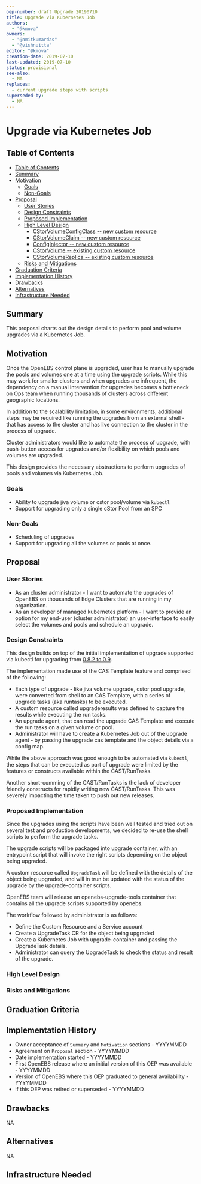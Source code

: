 ```yaml
---
oep-number: draft Upgrade 20190710
title: Upgrade via Kubernetes Job
authors:
  - "@kmova"
owners:
  - "@amitkumardas"
  - "@vishnuitta"
editor: "@kmova"
creation-date: 2019-07-10
last-updated: 2019-07-10
status: provisional
see-also:
  - NA
replaces:
  - current upgrade steps with scripts
superseded-by:
  - NA
---
```


# Upgrade via Kubernetes Job

## Table of Contents

* [Table of Contents](#table-of-contents)
* [Summary](#summary)
* [Motivation](#motivation)
    * [Goals](#goals)
    * [Non-Goals](#non-goals)
* [Proposal](#proposal)
    * [User Stories](#user-stories)
    * [Design Constraints](#design-constraints)
    * [Proposed Implementation](#proposed-implementation)
    * [High Level Design](#high-level-design)
      * [CStorVolumeConfigClass -- new custom resource](#cstorvolumeconfigclass----new-custom-resource)
      * [CStorVolumeClaim -- new custom resource](#cstorvolumeclaim----new-custom-resource)
      * [ConfigInjector -- new custom resource](#configinjector----new-custom-resource)
      * [CStorVolume -- existing custom resource](#cstorvolume----existing-custom-resource)
      * [CStorVolumeReplica -- existing custom resource](#cstorvolumereplica----existing-custom-resource)
    * [Risks and Mitigations](#risks-and-mitigations)
* [Graduation Criteria](#graduation-criteria)
* [Implementation History](#implementation-history)
* [Drawbacks](#drawbacks)
* [Alternatives](#alternatives)
* [Infrastructure Needed](#infrastructure-needed)

## Summary

This proposal charts out the design details to perform pool and
volume upgrades via a Kubernetes Job. 

## Motivation

Once the OpenEBS control plane is upgraded, user has to manually 
upgrade the pools and volumes one at a time using the upgrade 
scripts. While this may work for smaller clusters and when upgrades 
are infrequent, the dependency on a manual intervention for upgrades
becomes a bottleneck on Ops team when running thousands of clusters
across different geographic locations.

In addition to the scalability limitation, in some environments, 
additional steps may be required like running the upgrades from 
an external shell - that has access to the cluster and has 
live connection to the cluster in the process of upgrade.

Cluster administrators would like to automate the process of upgrade, 
with push-button access for upgrades and/or flexibility on which 
pools and volumes are upgraded. 

This design provides the necessary abstractions to perform upgrades
of pools and volumes via Kubernetes Job. 

### Goals

- Ability to upgrade jiva volume or cstor pool/volume via `kubectl`
- Support for upgrading only a single cStor Pool from an SPC

### Non-Goals

- Scheduling of upgrades
- Support for upgrading all the volumes or pools at once. 

## Proposal

### User Stories

- As an cluster administrator - I want to automate the upgrades of 
  OpenEBS on thousands of Edge Clusters that are running in my 
  organization. 
- As an developer of managed kubernetes platform - I want to provide 
  an option for my end-user (cluster administrator) an user-interface 
  to easily select the volumes and pools and schedule an upgrade. 
  

### Design Constraints

This design builds on top of the initial implementation of upgrade 
supported via kubectl for upgrading from [0.8.2 to 0.9](https://github.com/openebs/openebs/tree/master/k8s/upgrades/0.8.2-0.9.0). 


The implementation made use of the CAS Template feature and comprised 
of the following: 
- Each type of upgrade - like jiva volume upgrade, cstor pool upgrade, 
  were converted from shell to an CAS Template, with a series of  
  upgrade tasks (aka runtasks) to be executed. 
- A custom resource called upgraderesults was defined to capture
  the results while executing the run tasks.
- An upgrade agent, that can read the upgrade CAS Template and 
  execute the run tasks on a given volume or pool.
- Administrator will have to create a Kubernetes Job out of the
  upgrade agent - by passing the upgrade cas template and the object
  details via a config map. 

While the above approach was good enough to be automated via `kubectl`, 
the steps that can be executed as part of upgrade were limited
by the features or constructs available within the CAST/RunTasks. 

Another short-comming of the CAST/RunTasks is the lack of developer
friendly constructs for rapidly writing new CAST/RunTasks. This was
severely impacting the time taken to push out new releases. 

### Proposed Implementation

Since the upgrades using the scripts have been well tested and tried 
out on several test and production developments, we decided to re-use
the shell scripts to perform the upgrade tasks. 

The upgrade scripts will be packaged into upgrade container, with an 
entrypoint script that will invoke the right scripts depending on 
the object being upgraded. 

A custom resource called `UpgradeTask` will be defined with the 
details of the object being upgraded, and will in trun be updated
with the status of the upgrade by the upgrade-container scripts.  

OpenEBS team will release an openebs-upgrade-tools container 
that contains all the upgrade scripts supported by openebs. 

The workflow followed by administrator is as follows:
- Define the Custom Resource and a Service account
- Create a UpgradeTask CR for the object being upgraded 
- Create a Kubernetes Job with upgrade-container and passing the 
  UpgradeTask details. 
- Administrator can query the UpgradeTask to check the status 
  and result of the upgrade.


### High Level Design

### Risks and Mitigations

## Graduation Criteria

## Implementation History

- Owner acceptance of `Summary` and `Motivation` sections - YYYYMMDD
- Agreement on `Proposal` section - YYYYMMDD
- Date implementation started - YYYYMMDD
- First OpenEBS release where an initial version of this OEP was available - YYYYMMDD
- Version of OpenEBS where this OEP graduated to general availability - YYYYMMDD
- If this OEP was retired or superseded - YYYYMMDD

## Drawbacks

NA

## Alternatives

NA

## Infrastructure Needed

